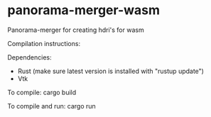 # panorama-merger-wasm
Panorama-merger for creating hdri's for wasm

Compilation instructions:

Dependencies:
  - Rust (make sure latest version is installed with "rustup update")
  - Vtk

To compile:
  cargo build
  
To compile and run:
  cargo run
